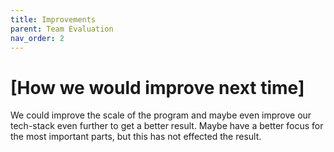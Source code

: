 ```yaml
---
title: Improvements
parent: Team Evaluation
nav_order: 2
---
```



# [How we would improve next time]
We could improve the scale of the program and maybe even improve our tech-stack even further to get a better result. Maybe have a better focus for the most important parts, but this has not effected the result. 
